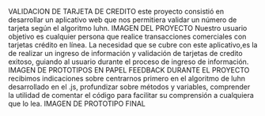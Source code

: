 VALIDACION DE TARJETA DE CREDITO
este proyecto consistió en desarrollar un aplicativo  web que  nos permitiera validar un número de tarjeta según el algoritmo luhn.
IMAGEN DEL PROYECTO
Nuestro usuario objetivo es cualquier persona que realice transacciones comerciales con tarjetas crédito en línea.
La necesidad que se cubre con este aplicativo,es la de realizar un ingreso de información y validación de tarjetas de credito exitoso, guiando al usuario  durante el proceso de ingreso de información.
IMAGEN DE PROTOTIPOS EN PAPEL
FEEDBACK DURANTE EL PROYECTO recibimos indicaciones sobre centrarnos primero en el algoritmo de luhn desarrollado en el .js, profundizar sobre métodos y variables, comprender la utilidad de comentar el  código  para facilitar su comprensión a cualquiera que lo lea.
IMAGEN DE PROTOTIPO FINAL